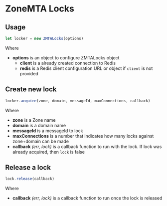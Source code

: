 # ZoneMTA Locks

## Usage

```javascript
let locker = new ZMTALocks(options)
```

Where

  * **options** is an object to configure ZMTALocks object
    * **client** is a already created connection to Redis
    * **redis** is a Redis client configuration URL or object if `client` is not provided

## Create new lock

```javascript
locker.acquire(zone, domain, messageId, maxConnections, callback)
```

Where

  * **zone** is a Zone name
  * **domain** is a domain name
  * **messageId** is a messageId to lock
  * **maxConnections** is a number that indicates how many locks against zone+domain can be made
  * **callback** *(err, lock)* is a callback function to run with the lock. If lock was already acquired, then `lock` is false

## Release a lock

```javascript
lock.release(callback)
```

Where

  * **callback** *(err, lock)* is a callback function to run once the lock is released
